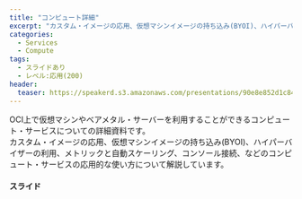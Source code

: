 ```yaml
---
title: "コンピュート詳細"
excerpt: "カスタム・イメージの応用、仮想マシンイメージの持ち込み(BYOI)、ハイパーバイザーの利用、メトリックと自動スケーリング、コンソール接続、などのコンピュート・サービスの応用的な使い方について解説しています"
categories:
  - Services
  - Compute
tags:
  - スライドあり
  - レベル:応用(200)
header:
  teaser: https://speakerd.s3.amazonaws.com/presentations/90e8e852d1c8443787f6f33e7e721177/slide_0.jpg
---
```


OCI上で仮想マシンやベアメタル・サーバーを利用することができるコンピュート・サービスについての詳細資料です。  
カスタム・イメージの応用、仮想マシンイメージの持ち込み(BYOI)、ハイパーバイザーの利用、メトリックと自動スケーリング、コンソール接続、などのコンピュート・サービスの応用的な使い方について解説しています。 

#### スライド

<div style="max-width:768px">

<!-- Speakerdeckから Embeded リンクを取得して貼り付け (ここから) -->
<script async class="speakerdeck-embed" data-id="90e8e852d1c8443787f6f33e7e721177" data-ratio="1.77777777777778" src="//speakerdeck.com/assets/embed.js"></script>
<!-- Speakerdeckから Embeded リンクを取得して貼り付け (ここまで) -->

</div>